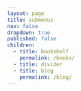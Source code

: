 ```yaml
---
layout: page
title: submenus
nav: false
dropdown: true
published: false
children:
  - title: bookshelf
    permalink: /books/
  - title: divider
  - title: blog
    permalink: /blog/
---
```

